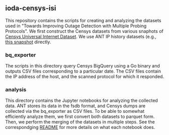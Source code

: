 ## ioda-censys-isi  
This repository contains the scripts for creating and analyzing the datasets used in "Towards Improving Outage Detection with Multiple Probing  Protocols". We first construct the Censys datasets from various snaphots of [Censys Universal Internet Dataset](https://support.censys.io/hc/en-us/articles/360056063151). We use ANT IP history datasets (e.g., [this snapshot](https://ant.isi.edu/datasets/readmes/internet_address_history_it105w-20230926.README.txt) directly.   
### bq_exporter  
The scripts in this directory query Censys BigQuery using a Go binary and outputs CSV files corresponding to a particular date. The CSV files contain the IP address of the host, and the scanned protocol for which it responded.  
### analysis  
This directory contains the Jupyter notebooks for analyzing the collected data. ANT stores its data in the fsdb format, and Censys dumps are collected via the bq_exporter as CSV files. To be able to somewhat efficiently analyze them, we first convert both datasets to parquet form. Then, we perform the merging of the datasets in multiple steps. See the correspondging [README](analysis/README.md) for more details on what each notebook does.  
